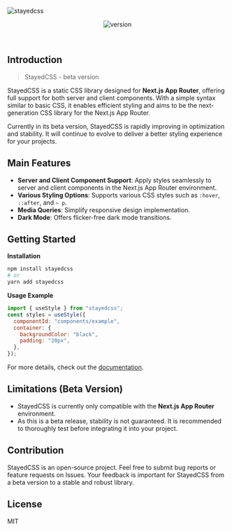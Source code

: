 ![stayedcss](https://img1.daumcdn.net/thumb/R1280x0/?scode=mtistory2&fname=https%3A%2F%2Fblog.kakaocdn.net%2Fdn%2FccWzLp%2FbtsLiB8N2zD%2FzpDz5HKEHjlXrhGlZ4GBJK%2Fimg.png)

<div align="center">

![version](<https://img.shields.io/badge/npm-0.0.2(beta)-blue>)

</div>

<br/>

## Introduction

> StayedCSS - beta version

StayedCSS is a static CSS library designed for **Next.js App Router**, offering full support for both server and client components. With a simple syntax similar to basic CSS, it enables efficient styling and aims to be the next-generation CSS library for the Next.js App Router.

Currently in its beta version, StayedCSS is rapidly improving in optimization and stability. It will continue to evolve to deliver a better styling experience for your projects.

## Main Features

- **Server and Client Component Support**: Apply styles seamlessly to server and client components in the Next.js App Router environment.
- **Various Styling Options**: Supports various CSS styles such as `:hover`, `::after`, and `~ p`.
- **Media Queries**: Simplify responsive design implementation.
- **Dark Mode**: Offers flicker-free dark mode transitions.

## Getting Started

**Installation**

```bash
npm install stayedcss
# or
yarn add stayedcss
```

**Usage Example**

```jsx
import { useStyle } from "stayedcss";
const styles = useStyle({
  componentId: "components/example",
  container: {
    backgroundColor: "black",
    padding: "20px",
  },
});
```

For more details, check out the [documentation](https://stayedcss.vercel.app/docs/getting-started/introduction).

## Limitations (Beta Version)

- StayedCSS is currently only compatible with the **Next.js App Router** environment.
- As this is a beta release, stability is not guaranteed. It is recommended to thoroughly test before integrating it into your project.

## Contribution

StayedCSS is an open-source project. Feel free to submit bug reports or feature requests on Issues. Your feedback is important for StayedCSS from a beta version to a stable and robust library.

## License

MIT
